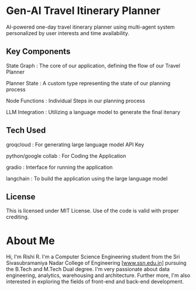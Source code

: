 # Gen-AI Travel Itinerary Planner 
AI-powered one-day travel itinerary planner using multi-agent system personalized by user interests and time availability.

## Key Components
State Graph : The core of our application, defining the flow of our Travel Planner

Planner State : A custom type representing the state of our planning process

Node Functions : Individual Steps in our planning process

LLM Integration : Utilizing a language model to generate the final itenary

## Tech Used
groqcloud : For generating large language model API Key

python/google collab : For Coding the Application

gradio : Interface for running the application

langchain : To build the application using the large language model

## License
This is licensed under MIT License. Use of the code is valid with proper crediting.

# About Me
Hi, I'm Rishi R. I'm a Computer Science Engineering student from the Sri Sivasubramaniya Nadar College of Engineering [www.ssn.edu.in] pursuing the B.Tech and M.Tech Dual degree. I'm very passionate about data engineering, analytics, warehousing and architecture. Further more, I'm also interested in exploring the fields of front-end and back-end development.
